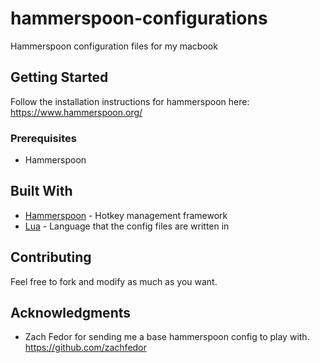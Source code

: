 # hammerspoon-configurations
Hammerspoon configuration files for my macbook

## Getting Started
Follow the installation instructions for hammerspoon here:  https://www.hammerspoon.org/

### Prerequisites

* Hammerspoon

## Built With

* [Hammerspoon](https://www.hammerspoon.org/) - Hotkey management framework
* [Lua](https://www.lua.org/) - Language that the config files are written in

## Contributing
Feel free to fork and modify as much as you want.

## Acknowledgments

* Zach Fedor for sending me a base hammerspoon config to play with.  https://github.com/zachfedor

